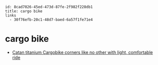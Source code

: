 ```
id: 8cad7026-45ed-473d-87fe-2f982f228db1
title: cargo bike
links
  - 30f76efb-20c1-48d7-baed-6a57f1fe71e4
```

# cargo bike

* [Catan titanium Cargobike corners like no other with light, comfortable ride][1]

[1]: https://bikerumor.com/catan-titanium-cargobike-corners-like-no-other-with-light-comfortable-ride/
